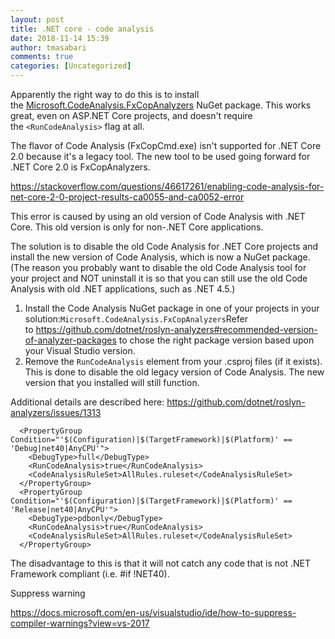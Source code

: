 ```yaml
---
layout: post
title: .NET core - code analysis
date: 2018-11-14 15:39
author: tmasabari
comments: true
categories: [Uncategorized]
---
```

<!-- wp:paragraph -->
<p>

Apparently the right way to do this is to install the&nbsp;<a href="https://www.nuget.org/packages/Microsoft.CodeAnalysis.FxCopAnalyzers">Microsoft.CodeAnalysis.FxCopAnalyzers</a>&nbsp;NuGet package. This works great, even on ASP.NET Core projects, and doesn't require the&nbsp;<code>&lt;RunCodeAnalysis&gt;</code>&nbsp;flag at all.

</p>
<!-- /wp:paragraph -->

<!-- wp:paragraph -->
<p>The flavor of Code Analysis (FxCopCmd.exe) isn't supported for .NET Core 2.0 because it's a legacy tool. The new tool to be used going forward for .NET Core 2.0 is FxCopAnalyzers.</p>
<!-- /wp:paragraph -->

<!-- wp:paragraph -->
<p><a href="https://stackoverflow.com/questions/46617261/enabling-code-analysis-for-net-core-2-0-project-results-ca0055-and-ca0052-error">https://stackoverflow.com/questions/46617261/enabling-code-analysis-for-net-core-2-0-project-results-ca0055-and-ca0052-error</a></p>
<!-- /wp:paragraph -->

<!-- wp:paragraph -->
<p>This error is caused by using an old version of Code Analysis with .NET Core. This old version is only for non-.NET Core applications.</p>
<!-- /wp:paragraph -->

<!-- wp:paragraph -->
<p>The solution is to disable the old Code Analysis for .NET Core projects and install the new version of Code Analysis, which is now a NuGet package. (The reason you probably want to disable the old Code Analysis tool for your project and NOT uninstall it is so that you can still use the old Code Analysis with old .NET applications, such as .NET 4.5.)</p>
<!-- /wp:paragraph -->

<!-- wp:list {"ordered":true} -->
<ol><li>Install the Code Analysis NuGet package in one of your projects in your solution:<code>Microsoft.CodeAnalysis.FxCopAnalyzers</code>Refer to&nbsp;<a href="https://github.com/dotnet/roslyn-analyzers#recommended-version-of-analyzer-packages">https://github.com/dotnet/roslyn-analyzers#recommended-version-of-analyzer-packages</a>&nbsp;to chose the right package version based upon your Visual Studio version.</li><li>Remove the&nbsp;<code>RunCodeAnalysis</code>&nbsp;element from your .csproj files (if it exists). This is done to disable the old legacy version of Code Analysis. The new version that you installed will still function.</li></ol>
<!-- /wp:list -->

<!-- wp:paragraph -->
<p>Additional details are described here: <a href="https://github.com/dotnet/roslyn-analyzers/issues/1313">https://github.com/dotnet/roslyn-analyzers/issues/1313</a></p>
<!-- /wp:paragraph -->

<!-- wp:code -->
<pre class="wp-block-code"><code>  &lt;PropertyGroup Condition="'$(Configuration)|$(TargetFramework)|$(Platform)' == 'Debug|net40|AnyCPU'">
    &lt;DebugType>full&lt;/DebugType>
    &lt;RunCodeAnalysis>true&lt;/RunCodeAnalysis>
    &lt;CodeAnalysisRuleSet>AllRules.ruleset&lt;/CodeAnalysisRuleSet>
  &lt;/PropertyGroup>
  &lt;PropertyGroup Condition="'$(Configuration)|$(TargetFramework)|$(Platform)' == 'Release|net40|AnyCPU'">
    &lt;DebugType>pdbonly&lt;/DebugType>
    &lt;RunCodeAnalysis>true&lt;/RunCodeAnalysis>
    &lt;CodeAnalysisRuleSet>AllRules.ruleset&lt;/CodeAnalysisRuleSet>
  &lt;/PropertyGroup>
</code></pre>
<!-- /wp:code -->

<!-- wp:paragraph -->
<p>The disadvantage to this is that it will not catch any code that is not .NET Framework compliant (i.e. #if !NET40).</p>
<!-- /wp:paragraph -->

<!-- wp:paragraph -->
<p>Suppress warning</p>
<!-- /wp:paragraph -->

<!-- wp:paragraph -->
<p><a href="https://docs.microsoft.com/en-us/visualstudio/ide/how-to-suppress-compiler-warnings?view=vs-2017">https://docs.microsoft.com/en-us/visualstudio/ide/how-to-suppress-compiler-warnings?view=vs-2017</a></p>
<!-- /wp:paragraph -->
